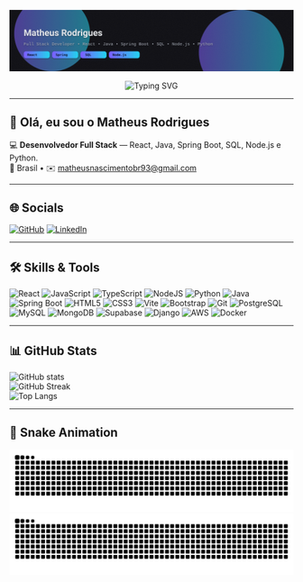 ![Header](./header.svg)

<div align="center">

![Typing SVG](https://readme-typing-svg.herokuapp.com/?lines=Full+Stack+Developer;React+%7C+Java+%7C+Spring+Boot+%7C+SQL;Node.js+%7C+Python;Sempre+aprendendo!&center=true&vCenter=true&width=700&height=45&pause=1200&size=26&color=22D3EE)

</div>

---

## 👋 Olá, eu sou o Matheus Rodrigues

💻 **Desenvolvedor Full Stack** — React, Java, Spring Boot, SQL, Node.js e Python.  
📍 Brasil • ✉️ [matheusnascimentobr93@gmail.com](mailto:matheusnascimentobr93@gmail.com)

---

## 🌐 Socials

[![GitHub](https://raw.githubusercontent.com/danielcranney/readme-generator/main/public/icons/socials/github-dark.svg)](https://github.com/MatheusBr93)
[![LinkedIn](https://raw.githubusercontent.com/danielcranney/readme-generator/main/public/icons/socials/linkedin-dark.svg)](https://www.linkedin.com/in/matheus-nascimento-60a07228b/)

---

## 🛠️ Skills & Tools  

<p align="left">
  <img src="https://raw.githubusercontent.com/danielcranney/readme-generator/main/public/icons/skills/react-colored.svg" width="36" height="36" alt="React"/>
  <img src="https://raw.githubusercontent.com/danielcranney/readme-generator/main/public/icons/skills/javascript-colored.svg" width="36" height="36" alt="JavaScript"/>
  <img src="https://raw.githubusercontent.com/danielcranney/readme-generator/main/public/icons/skills/typescript-colored.svg" width="36" height="36" alt="TypeScript"/>
  <img src="https://raw.githubusercontent.com/danielcranney/readme-generator/main/public/icons/skills/nodejs-colored.svg" width="36" height="36" alt="NodeJS"/>
  <img src="https://raw.githubusercontent.com/danielcranney/readme-generator/main/public/icons/skills/python-colored.svg" width="36" height="36" alt="Python"/>
  <img src="https://raw.githubusercontent.com/danielcranney/readme-generator/main/public/icons/skills/java-colored.svg" width="36" height="36" alt="Java"/>
  <img src="https://raw.githubusercontent.com/danielcranney/readme-generator/main/public/icons/skills/spring-boot-colored.svg" width="36" height="36" alt="Spring Boot"/>
  <img src="https://raw.githubusercontent.com/danielcranney/readme-generator/main/public/icons/skills/html5-colored.svg" width="36" height="36" alt="HTML5"/>
  <img src="https://raw.githubusercontent.com/danielcranney/readme-generator/main/public/icons/skills/css3-colored.svg" width="36" height="36" alt="CSS3"/>
  <img src="https://raw.githubusercontent.com/danielcranney/readme-generator/main/public/icons/skills/vite-colored.svg" width="36" height="36" alt="Vite"/>
  <img src="https://raw.githubusercontent.com/danielcranney/readme-generator/main/public/icons/skills/bootstrap-colored.svg" width="36" height="36" alt="Bootstrap"/>
  <img src="https://raw.githubusercontent.com/danielcranney/readme-generator/main/public/icons/skills/git-colored.svg" width="36" height="36" alt="Git"/>
  <img src="https://raw.githubusercontent.com/danielcranney/readme-generator/main/public/icons/skills/postgresql-colored.svg" width="36" height="36" alt="PostgreSQL"/>
  <img src="https://raw.githubusercontent.com/danielcranney/readme-generator/main/public/icons/skills/mysql-colored.svg" width="36" height="36" alt="MySQL"/>
  <img src="https://raw.githubusercontent.com/danielcranney/readme-generator/main/public/icons/skills/mongodb-colored.svg" width="36" height="36" alt="MongoDB"/>
  <img src="https://raw.githubusercontent.com/danielcranney/readme-generator/main/public/icons/skills/supabase-colored.svg" width="36" height="36" alt="Supabase"/>
  <img src="https://raw.githubusercontent.com/danielcranney/readme-generator/main/public/icons/skills/django-colored-dark.svg" width="36" height="36" alt="Django"/>
  <img src="https://raw.githubusercontent.com/danielcranney/readme-generator/main/public/icons/skills/aws-colored-dark.svg" width="36" height="36" alt="AWS"/>
  <img src="https://raw.githubusercontent.com/danielcranney/readme-generator/main/public/icons/skills/docker-colored.svg" width="36" height="36" alt="Docker"/>
</p>

---

## 📊 GitHub Stats  

![GitHub stats](https://github-readme-stats.vercel.app/api?username=MatheusBr93&show_icons=true&theme=tokyonight)  
![GitHub Streak](https://streak-stats.demolab.com?user=MatheusBr93&theme=tokyonight)  
![Top Langs](https://github-readme-stats.vercel.app/api/top-langs/?username=MatheusBr93&layout=compact&theme=tokyonight)

---

## 🐍 Snake Animation  

![Snake animation - light](https://raw.githubusercontent.com/MatheusBr93/MatheusBr93/output/snake.svg#gh-light-mode-only)  
![Snake animation - dark](https://raw.githubusercontent.com/MatheusBr93/MatheusBr93/output/snake-dark.svg#gh-dark-mode-only)
